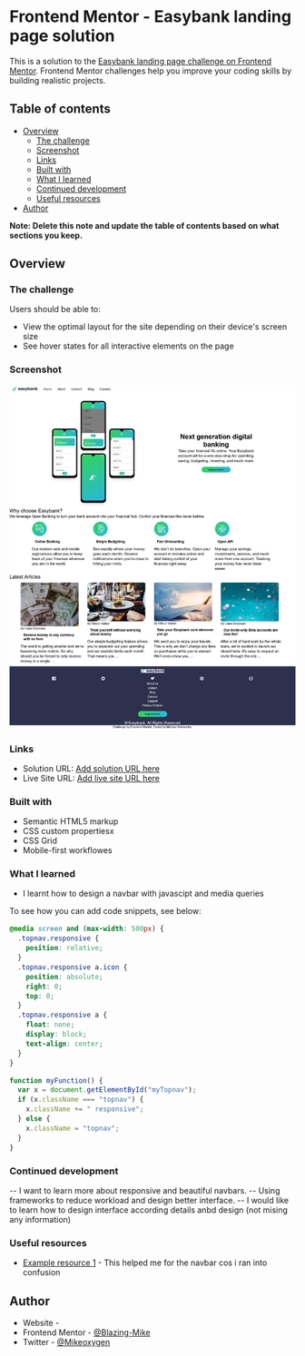 # Frontend Mentor - Easybank landing page solution

This is a solution to the [Easybank landing page challenge on Frontend Mentor](https://www.frontendmentor.io/challenges/easybank-landing-page-WaUhkoDN). Frontend Mentor challenges help you improve your coding skills by building realistic projects.

## Table of contents

- [Overview](#overview)
  - [The challenge](#the-challenge)
  - [Screenshot](#screenshot)
  - [Links](#links)
  - [Built with](#built-with)
  - [What I learned](#what-i-learned)
  - [Continued development](#continued-development)
  - [Useful resources](#useful-resources)
- [Author](#author)

**Note: Delete this note and update the table of contents based on what sections you keep.**

## Overview

### The challenge

Users should be able to:

- View the optimal layout for the site depending on their device's screen size
- See hover states for all interactive elements on the page

### Screenshot

![](images/screenshot.png)

### Links

- Solution URL: [Add solution URL here](https://your-solution-url.com)
- Live Site URL: [Add live site URL here](https://your-live-site-url.com)

### Built with

- Semantic HTML5 markup
- CSS custom propertiesx
- CSS Grid
- Mobile-first workflowes

### What I learned

- I learnt how to design a navbar with javascipt and media queries

To see how you can add code snippets, see below:

```css
@media screen and (max-width: 500px) {
  .topnav.responsive {
    position: relative;
  }
  .topnav.responsive a.icon {
    position: absolute;
    right: 0;
    top: 0;
  }
  .topnav.responsive a {
    float: none;
    display: block;
    text-align: center;
  }
}
```

```js
function myFunction() {
  var x = document.getElementById("myTopnav");
  if (x.className === "topnav") {
    x.className += " responsive";
  } else {
    x.className = "topnav";
  }
}
```

### Continued development

-- I want to learn more about responsive and beautiful navbars.
-- Using frameworks to reduce workload and design better interface.
-- I would like to learn how to design interface according details anbd design (not mising any information)

### Useful resources

- [Example resource 1](www.w3schools.com/howto/howto_js_responsive_navbar_dropdown.html) - This helped me for the navbar cos i ran into confusion

## Author

- Website - [](https://www.your-site.com)
- Frontend Mentor - [@Blazing-Mike](https://www.frontendmentor.io/profile/yourusername)
- Twitter - [@Mikeoxygen](https://www.twitter.com/yourusername)
